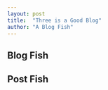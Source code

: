 ```yaml
---
layout: post
title:  "Three is a Good Blog"
author: "A Blog Fish"
---
```


## Blog Fish

## Post Fish
